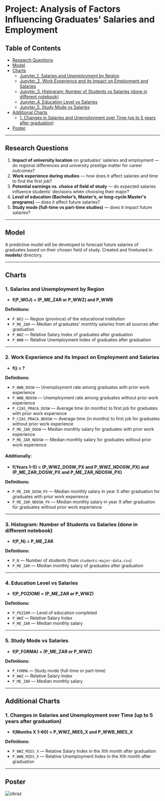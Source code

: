 # Project: Analysis of Factors Influencing Graduates' Salaries and Employment

## Table of Contents
- [Research Questions](#research-questions)
- [Model](#model)
- [Charts](#charts)
  - [Jupyter_1. Salaries and Unemployment by Region](#1-salaries-and-unemployment-by-region)
  - [Jupyter_2. Work Experience and its Impact on Employment and Salaries](#2-work-experience-and-its-impact-on-employment-and-salaries)
  - [Jupyter_3. Histogram: Number of Students vs Salaries (done in different notebook)](#3-histogram-number-of-students-vs-salaries-done-in-different-notebook)
  - [Jupyter_4. Education Level vs Salaries](#4-education-level-vs-salaries)
  - [Jupyter_5. Study Mode vs Salaries](#5-study-mode-vs-salaries)
- [Additional Charts](#additional-charts)
  - [1. Changes in Salaries and Unemployment over Time (up to 5 years after graduation)](#1-changes-in-salaries-and-unemployment-over-time-up-to-5-years-after-graduation)
- [Poster](#poster)

---

## Research Questions
1. **Impact of university location** on graduates' salaries and employment — do regional differences and university prestige matter for career outcomes?
2. **Work experience during studies** — how does it affect salaries and time to find the first job?
3. **Potential earnings vs. choice of field of study** — do expected salaries influence students' decisions when choosing their major?
4. **Level of education (Bachelor’s, Master’s, or long-cycle Master's programs)** — does it affect future salaries?
5. **Study mode (full-time vs part-time studies)** — does it impact future salaries?

---

## Model
A predictive model will be developed to forecast future salaries of graduates based on their chosen field of study. Created and finetuned in **models/** directory.

---

## Charts

### 1. Salaries and Unemployment by Region
- **f(P_WOJ) = (P_ME_ZAR or P_WWZ) and P_WWB**

**Definitions:**
- `P_WOJ` — Region (province) of the educational institution
- `P_ME_ZAR` — Median of graduates' monthly salaries from all sources after graduation
- `P_WWZ` — Relative Salary Index of graduates after graduation
- `P_WWB` — Relative Unemployment Index of graduates after graduation

---

### 2. Work Experience and its Impact on Employment and Salaries
- **f() = ?**

**Definitions:**
- `P_WWB_DOSW` — Unemployment rate among graduates with prior work experience
- `P_WWB_NDOSW` — Unemployment rate among graduates without prior work experience
- `P_CZAS_PRACA_DOSW` — Average time (in months) to first job for graduates with prior work experience
- `P_CZAS_PRACA_NDOSW` — Average time (in months) to first job for graduates without prior work experience
- `P_ME_ZAR_DOSW` — Median monthly salary for graduates with prior work experience
- `P_ME_ZAR_NDOSW` — Median monthly salary for graduates without prior work experience

#### Additionally:
- **f(Years 1–5) = (P_WWZ_DOSW_PX and P_WWZ_NDOSW_PX) and (P_ME_ZAR_DOSW_PX and P_ME_ZAR_NDOSW_PX)**

**Definitions:**
- `P_ME_ZAR_DOSW_PX` — Median monthly salary in year X after graduation for graduates with prior work experience
- `P_ME_ZAR_NDOSW_PX` — Median monthly salary in year X after graduation for graduates without prior work experience

---

### 3. Histogram: Number of Students vs Salaries (done in different notebook)
- **f(P_N) = P_ME_ZAR**

**Definitions:**
- `P_N` — Number of students (from `students-major-data.csv`)
- `P_ME_ZAR` — Median monthly salary of graduates after graduation

---

### 4. Education Level vs Salaries
- **f(P_POZIOM) = (P_ME_ZAR or P_WWZ)**

**Definitions:**
- `P_POZIOM` — Level of education completed
- `P_WWZ` — Relative Salary Index
- `P_ME_ZAR` — Median monthly salary

---

### 5. Study Mode vs Salaries
- **f(P_FORMA) = (P_ME_ZAR or P_WWZ)**

**Definitions:**
- `P_FORMA` — Study mode (full-time or part-time)
- `P_WWZ` — Relative Salary Index
- `P_ME_ZAR` — Median monthly salary

---

## Additional Charts

### 1. Changes in Salaries and Unemployment over Time (up to 5 years after graduation)
- **f(Months X 1–60) = P_WWZ_MIES_X and P_WWB_MIES_X**

**Definitions:**
- `P_WWZ_MIES_X` — Relative Salary Index in the Xth month after graduation
- `P_WWB_MIES_X` — Relative Unemployment Index in the Xth month after graduation

---

## Poster
![obraz](https://github.com/user-attachments/assets/6013133f-9303-4035-bac4-c496ffb32119)
